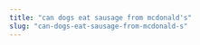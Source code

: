 ```yaml
---
title: "can dogs eat sausage from mcdonald's"
slug: "can-dogs-eat-sausage-from-mcdonald-s"
---
```


